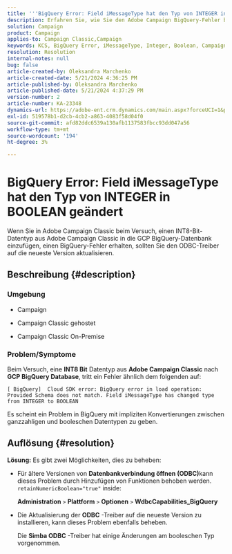 ```yaml
---
title: '''BigQuery Error: Field iMessageType hat den Typ von INTEGER in BOOLEAN geändert.'
description: Erfahren Sie, wie Sie den Adobe Campaign BigQuery-Fehler beheben können. Der Feldtyp iMessageType wurde von INTEGER in BOOLEAN geändert.
solution: Campaign
product: Campaign
applies-to: Campaign Classic,Campaign
keywords: KCS, BigQuery Error, iMessageType, Integer, Boolean, Campaign, Campaign Classic
resolution: Resolution
internal-notes: null
bug: false
article-created-by: Oleksandra Marchenko
article-created-date: 5/21/2024 4:36:25 PM
article-published-by: Oleksandra Marchenko
article-published-date: 5/21/2024 4:37:29 PM
version-number: 2
article-number: KA-23348
dynamics-url: https://adobe-ent.crm.dynamics.com/main.aspx?forceUCI=1&pagetype=entityrecord&etn=knowledgearticle&id=68d9c942-9017-ef11-9f8a-6045bd006b25
exl-id: 519578b1-d2cb-4cb2-a863-4083f58d04f0
source-git-commit: afd82ddc6539a130afb1137583fbcc93dd047a56
workflow-type: tm+mt
source-wordcount: '194'
ht-degree: 3%

---
```


# BigQuery Error: Field iMessageType hat den Typ von INTEGER in BOOLEAN geändert


Wenn Sie in Adobe Campaign Classic beim Versuch, einen INT8-Bit-Datentyp aus Adobe Campaign Classic in die GCP BigQuery-Datenbank einzufügen, einen BigQuery-Fehler erhalten, sollten Sie den ODBC-Treiber auf die neueste Version aktualisieren.

## Beschreibung {#description}


### <b>Umgebung</b>

- Campaign


- Campaign Classic gehostet


- Campaign Classic On-Premise




### <b>Problem/Symptome</b>

Beim Versuch, eine <b>INT8 Bit</b> Datentyp aus <b>Adobe Campaign Classic</b> nach <b>GCP BigQuery Database</b>, tritt ein Fehler ähnlich dem folgenden auf:


```
[ BigQuery]  Cloud SDK error: BigQuery error in load operation: Provided Schema does not match. Field iMessageType has changed type from INTEGER to BOOLEAN
```




Es scheint ein Problem in BigQuery mit impliziten Konvertierungen zwischen ganzzahligen und booleschen Datentypen zu geben.




## Auflösung {#resolution}

<b>Lösung:</b>
Es gibt zwei Möglichkeiten, dies zu beheben:

- Für ältere Versionen von <b>Datenbankverbindung öffnen (ODBC)</b>kann dieses Problem durch Hinzufügen von Funktionen behoben werden. `retainNumericBoolean="true"` inside:



  <b>Administration</b> `>`  <b>Plattform</b> `>`  <b>Optionen</b> `>`  <b>WdbcCapabilities_BigQuery</b>


- Die Aktualisierung der <b>ODBC</b> -Treiber auf die neueste Version zu installieren, kann dieses Problem ebenfalls beheben.



  Die <b>Simba ODBC</b> -Treiber hat einige Änderungen am booleschen Typ vorgenommen.
